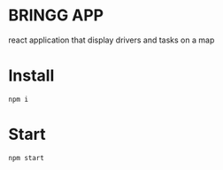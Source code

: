 # BRINGG APP

react application that display drivers and tasks on a map

# Install
```
npm i 
```
# Start
```
npm start
```

